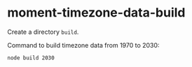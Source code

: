# moment-timezone-data-build

Create a directory `build`.

Command to build timezone data from 1970 to 2030:

`node build 2030`

